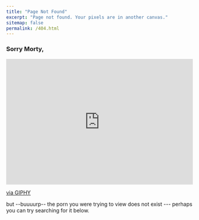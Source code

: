 ```yaml
---
title: "Page Not Found"
excerpt: "Page not found. Your pixels are in another canvas."
sitemap: false
permalink: /404.html
---
```


### Sorry Morty, 
<div style="width:100%;height:0;padding-bottom:67%;position:relative;"><iframe src="https://giphy.com/embed/XesbluNw5YMPS" width="100%" height="100%" style="position:absolute" frameBorder="0" class="giphy-embed" allowFullScreen></iframe></div><p><a href="https://giphy.com/gifs/style-nyan-sanchez-XesbluNw5YMPS">via GIPHY</a></p>
but --buuuurp-- the porn you were trying to view does not exist --- perhaps you can try searching for it below.


<script type="text/javascript">
  var GOOG_FIXURL_LANG = 'en';
  var GOOG_FIXURL_SITE = '{{ site.url }}'
</script>
<script type="text/javascript"
  src="//linkhelp.clients.google.com/tbproxy/lh/wm/fixurl.js">
</script>
